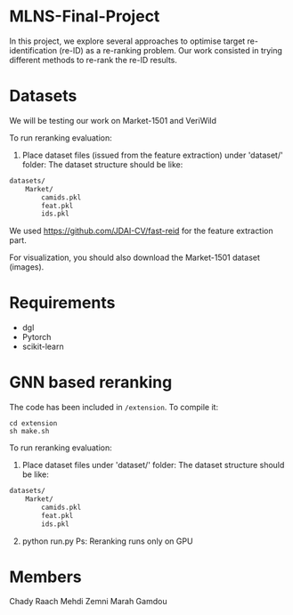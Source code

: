 # MLNS-Final-Project

In this project, we explore several approaches to optimise target re-identification (re-ID) as a re-ranking problem. Our work consisted in trying different methods to re-rank the re-ID results. 

# Datasets

We will be testing our work on Market-1501 and VeriWild

To run reranking evaluation:
1. Place dataset files (issued from the feature extraction) under 'dataset/' folder:
The dataset structure should be like:

```bash
datasets/
    Market/
        camids.pkl
        feat.pkl
        ids.pkl
``` 
We used https://github.com/JDAI-CV/fast-reid for the feature extraction part. 

For visualization, you should also download the Market-1501 dataset (images). 
# Requirements 

* dgl
* Pytorch 
* scikit-learn

# GNN based reranking
The code has been included in `/extension`. To compile it:

```shell
cd extension
sh make.sh
```
To run reranking evaluation:
1. Place dataset files under 'dataset/' folder:
The dataset structure should be like:

```bash
datasets/
    Market/
        camids.pkl
        feat.pkl
        ids.pkl
``` 
2. python run.py
Ps: Reranking runs only on GPU

# Members 
Chady Raach 
Mehdi Zemni 
Marah Gamdou
